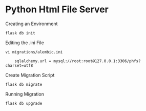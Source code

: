 
# Python Html File Server








Creating an Environment

    flask db init

Editing the .ini File

    vi migrations/alembic.ini
    
        sqlalchemy.url = mysql://root:root@127.0.0.1:3306/phfs?charset=utf8

Create Migration Script

    flask db migrate

Running Migration

    flask db upgrade
